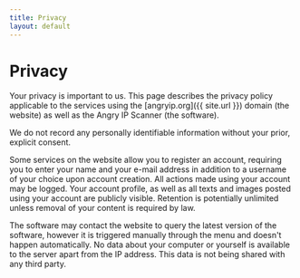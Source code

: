 ```yaml
---
title: Privacy
layout: default
---
```


Privacy
=======

Your privacy is important to us. This page describes the privacy policy applicable to the services using the [angryip.org]({{ site.url }}) domain (the website) as well as the Angry IP Scanner (the software).

We do not record any personally identifiable information without your prior, explicit consent.

Some services on the website allow you to register an account, requiring you to enter your name and your e-mail address in addition to a username of your choice upon account creation. All actions made using your account may be logged. Your account profile, as well as all texts and images posted using your account are publicly visible. Retention is potentially unlimited unless removal of your content is required by law.

The software may contact the website to query the latest version of the software, however it is triggered manually through the menu and doesn't happen automatically. No data about your computer or yourself is available to the server apart from the IP address. This data is not being shared with any third party.
